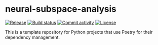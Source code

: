 # neural-subspace-analysis

[![Release](https://img.shields.io/github/v/release/p16i/neural-subspace-analysis)](https://img.shields.io/github/v/release/p16i/neural-subspace-analysis)
[![Build status](https://img.shields.io/github/actions/workflow/status/p16i/neural-subspace-analysis/main.yml?branch=main)](https://github.com/p16i/neural-subspace-analysis/actions/workflows/main.yml?query=branch%3Amain)
[![Commit activity](https://img.shields.io/github/commit-activity/m/p16i/neural-subspace-analysis)](https://img.shields.io/github/commit-activity/m/p16i/neural-subspace-analysis)
[![License](https://img.shields.io/github/license/p16i/neural-subspace-analysis)](https://img.shields.io/github/license/p16i/neural-subspace-analysis)

This is a template repository for Python projects that use Poetry for their dependency management.
